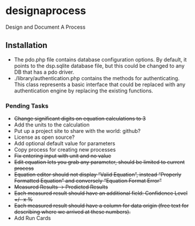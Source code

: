designaprocess
==============

Design and Document A Process

Installation
------------
* The pdo.php file contains database configuration options.  By default, it points to the dsp.sqlite database file, but this could be changed to any DB that has a pdo driver.
* ./library/authentication.php contains the methods for authenticating.  This class represents a basic interface that could be replaced with any authentication engine by replacing the existing functions.
 


### Pending Tasks
* ~~Change significant digits on equation calculations to 3~~ 
* Add the units to the calculation
* Put up a project site to share with the world: github?
* License as open source?
* Add optional default value for parameters
* Copy process for creating new processes
* ~~Fix entering input with unit and no value~~ 
* ~~Edit equation lets you grab any parameter, should be limited to current process~~
* ~~Equation editor should not display “Valid Equation”, instead “Properly Formatted Equation” and conversely “Equation Format Error”~~
* ~~Measured Results -> Predicted Results~~
* ~~Each measured result should have an additional field: Confidence Level +/- x %~~
* ~~Each measured result should have a column for data origin (free text for describing where we arrived at these numbers).~~ 
* Add Run Cards
